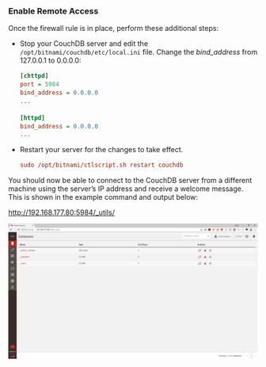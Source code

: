 



### Enable Remote Access

Once the firewall rule is in place, perform these additional steps:

- Stop your CouchDB server and edit the `/opt/bitnami/couchdb/etc/local.ini` file. Change the *bind_address* from 127.0.0.1 to 0.0.0.0:

  ```ini
  [chttpd]
  port = 5984
  bind_address = 0.0.0.0
  ...
  
  [httpd]
  bind_address = 0.0.0.0
  ...
  ```

- Restart your server for the changes to take effect.

  ```ini
  sudo /opt/bitnami/ctlscript.sh restart couchdb
  ```

You should now be able to connect to the CouchDB server from a different machine using the server’s IP address and receive a welcome message. This is shown in the example command and output below:

http://192.168.177.80:5984/_utils/

![](images/utils.png)